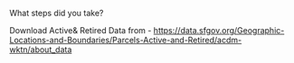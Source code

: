 What steps did you take?


Download Active& Retired Data from - https://data.sfgov.org/Geographic-Locations-and-Boundaries/Parcels-Active-and-Retired/acdm-wktn/about_data
